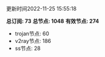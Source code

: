 更新时间2022-11-25 15:55:18

**总订阅: 73**
**总节点: 1048**
**有效节点: 274**
- trojan节点: 60
- v2ray节点: 186
- ss节点: 28
